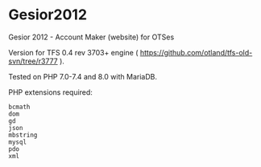 Gesior2012
==========

Gesior 2012 - Account Maker (website) for OTSes

Version for TFS 0.4 rev 3703+ engine ( https://github.com/otland/tfs-old-svn/tree/r3777 ).

Tested on PHP 7.0-7.4 and 8.0 with MariaDB.

PHP extensions required:
```
bcmath
dom
gd
json
mbstring
mysql
pdo
xml
```
